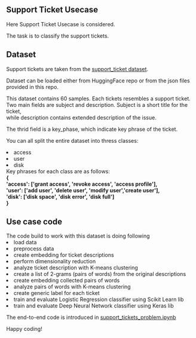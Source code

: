 <h2>Support Ticket Usecase</h2>

Here Support Ticket Usecase is considered.

The task is to classify the support tickets.

<h2>Dataset</h2>

Support tickets are taken from the <a href="https://huggingface.co/datasets/phi-ai-info/support_tickets">support_ticket dataset</a>.

Dataset can be loaded either from HuggingFace repo or from the json files provided in this repo.<br>

This dataset contains 60 samples. Each tickets resembles a support ticket. <br>
Two main fields are subject and description. Subject is a short title for the ticket, <br>
while description contains extended description of the issue.<br>

The thrid field is a key_phase, which indicate key phrase of the ticket.<br>

You can all split the entire dataset into thress classes:<br>
<li> access
<li> user
<li> disk
<br>
Key phrases for each class are as follows:<br>
<b>{<br>
'access': ['grant access', 'revoke access', 'access profile'],<br>
'user': ['add user', 'delete user', 'modify user','create user'],<br>
'disk': ['disk space', 'disk error', 'disk full']<br>
}</b>

<h2>Use case code</h2>
The code build to work with this dataset is doing following
<li> load data
<li> preprocess data
<li> create embedding for ticket descriptions
<li> perform dimensionality reduction 
<li> analyze ticket description with K-means clustering
<li> create a list of 2-grams (pairs of words) from the original descriptions
<li> create embedding collected pairs of words
<li> analyze pairs of words with K-means clustering
<li> create generic label for each ticket
<li> train and evaluate Logistic Regression classifier using Scikit Learn lib
<li> train and evaluate Deep Neural Network classifier using Keras lib

The end-to-end code is introduced in <a href="https://github.com/enoten/support_ticket_analysis/blob/main/support_tickets_problem.ipynb"> support_tickets_problem.ipynb </a><br>

Happy coding!
